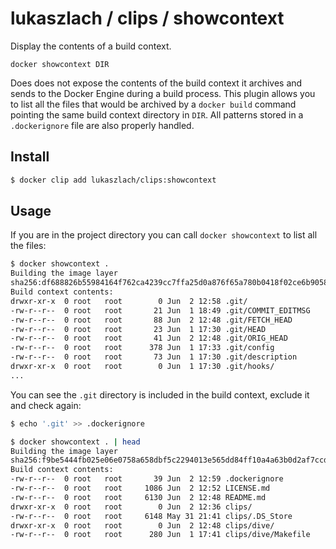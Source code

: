 # lukaszlach / clips / showcontext

Display the contents of a build context.

```
docker showcontext DIR
```

Does does not expose the contents of the build context it archives and sends to the Docker Engine during a build process. This plugin allows you to list all the files that would be archived by a `docker build` command pointing the same build context directory in `DIR`. All patterns stored in a `.dockerignore` file are also properly handled.

## Install

```bash
$ docker clip add lukaszlach/clips:showcontext
```

## Usage

If you are in the project directory you can call `docker showcontext` to list all the files:

```bash
$ docker showcontext .
Building the image layer
sha256:df688826b55984164f762ca4239cc7ffa25d0a876f65a780b0418f02ce6b9058
Build context contents:
drwxr-xr-x  0 root   root        0 Jun  2 12:58 .git/
-rw-r--r--  0 root   root       21 Jun  1 18:49 .git/COMMIT_EDITMSG
-rw-r--r--  0 root   root       88 Jun  2 12:48 .git/FETCH_HEAD
-rw-r--r--  0 root   root       23 Jun  1 17:30 .git/HEAD
-rw-r--r--  0 root   root       41 Jun  2 12:48 .git/ORIG_HEAD
-rw-r--r--  0 root   root      378 Jun  1 17:33 .git/config
-rw-r--r--  0 root   root       73 Jun  1 17:30 .git/description
drwxr-xr-x  0 root   root        0 Jun  1 17:30 .git/hooks/
...
```

You can see the `.git` directory is included in the build context, exclude it and check again:

```bash
$ echo '.git' >> .dockerignore

$ docker showcontext . | head
Building the image layer
sha256:f9be5444fb025e06e0758a658dbf5c2294013e565dd84ff10a4a63b0d2af7ccd
Build context contents:
-rw-r--r--  0 root   root       39 Jun  2 12:59 .dockerignore
-rw-r--r--  0 root   root     1086 Jun  2 12:52 LICENSE.md
-rw-r--r--  0 root   root     6130 Jun  2 12:48 README.md
drwxr-xr-x  0 root   root        0 Jun  2 12:36 clips/
-rw-r--r--  0 root   root     6148 May 31 21:41 clips/.DS_Store
drwxr-xr-x  0 root   root        0 Jun  2 12:48 clips/dive/
-rw-r--r--  0 root   root      280 Jun  1 17:41 clips/dive/Makefile
```